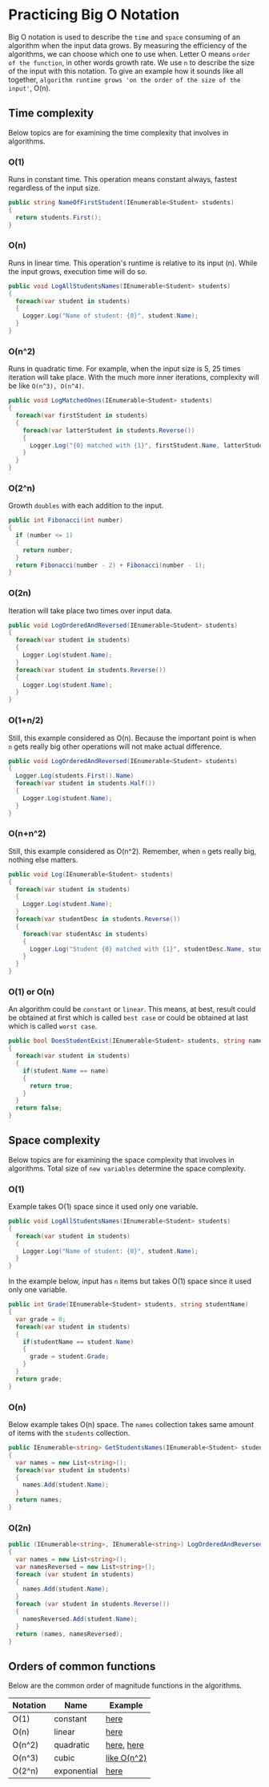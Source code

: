 # Practicing Big O Notation

Big O notation is used to describe the `time` and `space` consuming of an algorithm when the input data grows.
By measuring the efficiency of the algorithms, we can choose which one to use when.
Letter O means `order of the function`, in other words growth rate.
We use `n` to describe the size of the input with this notation.
To give an example how it sounds like all together, `algorithm runtime grows 'on the order of the size of the input'`, O(n).

## Time complexity

Below topics are for examining the time complexity that involves in algorithms.

### O(1)

Runs in constant time.
This operation means constant always, fastest regardless of the input size.

```csharp
public string NameOfFirstStudent(IEnumerable<Student> students)
{
  return students.First();
}
```

### O(n)

Runs in linear time.
This operation's runtime is relative to its input (n).
While the input grows, execution time will do so.

```csharp
public void LogAllStudentsNames(IEnumerable<Student> students)
{
  foreach(var student in students)
  {
    Logger.Log("Name of student: {0}", student.Name);
  }
}
```

### O(n^2)

Runs in quadratic time.
For example, when the input size is 5, 25 times iteration will take place.
With the much more inner iterations, complexity will be like `O(n^3), O(n^4)`.

```csharp
public void LogMatchedOnes(IEnumerable<Student> students)
{
  foreach(var firstStudent in students)
  {
    foreach(var latterStudent in students.Reverse())
    {
      Logger.Log("{0} matched with {1}", firstStudent.Name, latterStudent.Name);
    }
  }
}
```

### O(2^n)

Growth `doubles` with each addition to the input.

```csharp
public int Fibonacci(int number)
{
  if (number <= 1)
  {
    return number;
  }
  return Fibonacci(number - 2) + Fibonacci(number - 1);
}
```

### O(2n)

Iteration will take place two times over input data.

```csharp
public void LogOrderedAndReversed(IEnumerable<Student> students)
{
  foreach(var student in students)
  {
    Logger.Log(student.Name);
  }
  foreach(var student in students.Reverse())
  {
    Logger.Log(student.Name);
  }
}
```

### O(1+n/2)

Still, this example considered as O(n).
Because the important point is when `n` gets really big other operations will not make actual difference.

```csharp
public void LogOrderedAndReversed(IEnumerable<Student> students)
{
  Logger.Log(students.First().Name)
  foreach(var student in students.Half())
  {
    Logger.Log(student.Name);
  }
}
```

### O(n+n^2)

Still, this example considered as O(n^2).
Remember, when `n` gets really big, nothing else matters.

```csharp
public void Log(IEnumerable<Student> students)
{
  foreach(var student in students)
  {
    Logger.Log(student.Name);
  }
  foreach(var studentDesc in students.Reverse())
  {
    foreach(var studentAsc in students)
    {
      Logger.Log("Student {0} matched with {1}", studentDesc.Name, studentAsc.Name);
    }
  }
}
```

### O(1) or O(n)

An algorithm could be `constant` or `linear`.
This means, at best, result could be obtained at first which is called `best case`
or could be obtained at last which is called `worst case`.

```csharp
public bool DoesStudentExist(IEnumerable<Student> students, string name)
{
  foreach(var student in students)
  {
    if(student.Name == name)
    {
      return true;
    }
  }
  return false;
}
```

## Space complexity

Below topics are for examining the space complexity that involves in algorithms.
Total size of `new variables` determine the space complexity.

### O(1)

Example takes O(1) space since it used only one variable.

```csharp
public void LogAllStudentsNames(IEnumerable<Student> students)
{
  foreach(var student in students)
  {
    Logger.Log("Name of student: {0}", student.Name);
  }
}
```

In the example below, input has `n` items but takes O(1) space since it used only one variable.

```csharp
public int Grade(IEnumerable<Student> students, string studentName)
{
  var grade = 0;
  foreach(var student in students)
  {
    if(studentName == student.Name)
    {
      grade = student.Grade;
    }
  }
  return grade;
}
```

### O(n)

Below example takes O(n) space.
The `names` collection takes same amount of items with the `students` collection.

```csharp
public IEnumerable<string> GetStudentsNames(IEnumerable<Student> students)
{
  var names = new List<string>();
  foreach(var student in students)
  {
    names.Add(student.Name);
  }
  return names;
}
```

### O(2n)

```csharp
public (IEnumerable<string>, IEnumerable<string>) LogOrderedAndReversed(IEnumerable<Student> students)
{
  var names = new List<string>();
  var namesReversed = new List<string>();
  foreach (var student in students)
  {
    names.Add(student.Name);
  }
  foreach (var student in students.Reverse())
  {
    namesReversed.Add(student.Name);
  }
  return (names, namesReversed);
}
```

## Orders of common functions

Below are the common order of magnitude functions in the algorithms.

| Notation | Name        | Example                     |
|----------|-------------|-----------------------------|
| O(1)     | constant    | [here](#o1)                 |
| O(n)     | linear      | [here](#on)                 |
| O(n^2)   | quadratic   | [here](#on2), [here](#onn2) |
| O(n^3)   | cubic       | [like O(n^2)](#on2)         |
| O(2^n)   | exponential | [here](#o2n)                |
